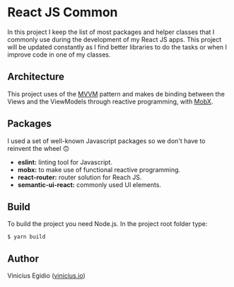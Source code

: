 # React JS Common

In this project I keep the list of most packages and helper classes that I commonly use during the development of my React JS apps. This project will be updated constantly as I find better libraries to do the tasks or when I improve code in one of my classes.

## Architecture

This project uses of the [MVVM](https://en.wikipedia.org/wiki/Model–view–viewmodel) pattern and makes de binding between the Views and the ViewModels through reactive programming, with [MobX](https://mobx.js.org).

## Packages

I used a set of well-known Javascript packages so we don't have to reinvent the wheel 🙃

* __eslint:__ linting tool for Javascript.
* __mobx:__ to make use of functional reactive programming.
* __react-router:__ router solution for Reach JS.
* __semantic-ui-react:__ commonly used UI elements.

## Build

To build the project you need Node.js. In the project root folder type:

```
$ yarn build
```

## Author

Vinicius Egidio ([vinicius.io](http://vinicius.io))